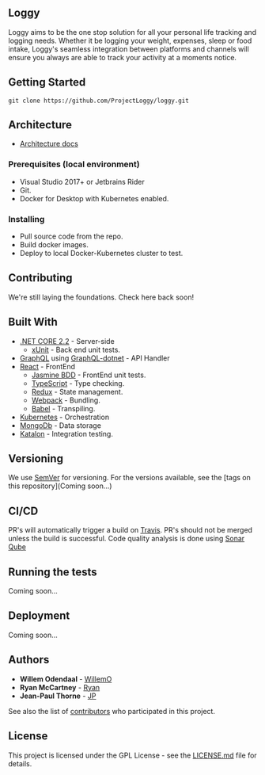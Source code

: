 ## Loggy

Loggy aims to be the one stop solution for all your personal life tracking and logging needs. Whether it be logging your weight, expenses, sleep or food intake, Loggy's seamless integration between platforms and channels will ensure you always are able to track your activity at a moments notice. 

## Getting Started

```git clone https://github.com/ProjectLoggy/loggy.git ```

## Architecture

* [Architecture docs](https://github.com/ProjectLoggy/loggy/blob/master/doc/architecture.md)

### Prerequisites (local environment)

* Visual Studio 2017+ or Jetbrains Rider
* Git.
* Docker for Desktop with Kubernetes enabled.
 
### Installing

* Pull source code from the repo.
* Build docker images.
* Deploy to local Docker-Kubernetes cluster to test.

## Contributing

We're still laying the foundations. Check here back soon!

## Built With

* [.NET CORE 2.2](https://www.microsoft.com/net/download) - Server-side
  * [xUnit](https://xunit.net/) - Back end unit tests.
* [GraphQL](https://graphql.org/) using [GraphQL-dotnet](https://github.com/graphql-dotnet/graphql-dotnet) - API Handler
* [React](https://reactjs.org/) - FrontEnd
  * [Jasmine BDD](https://jasmine.github.io/index.html) - FrontEnd unit tests.
  * [TypeScript](https://www.typescriptlang.org/) - Type checking.
  * [Redux](https://redux.js.org/) - State management.
  * [Webpack](https://webpack.js.org/) - Bundling.
  * [Babel](https://babeljs.io/) - Transpiling.
* [Kubernetes](https://kubernetes.io/) - Orchestration
* [MongoDb](https://www.mongodb.com/) - Data storage
* [Katalon](https://www.katalon.com/) - Integration testing.

## Versioning

We use [SemVer](http://semver.org/) for versioning. For the versions available, see the [tags on this repository](Coming soon...)

## CI/CD

PR's will automatically trigger a build on [Travis](https://travis-ci.com/ProjectLoggy/loggy). PR's should not be merged unless the build is successful. 
Code quality analysis is done using [Sonar Qube](https://sonarcloud.io/organizations/projectloggy/projects)

## Running the tests

Coming soon...

## Deployment

Coming soon...

## Authors

* **Willem Odendaal** - [WillemO](https://github.com/willemodendaal)
* **Ryan McCartney** - [Ryan](https://github.com/RJMccartney)
* **Jean-Paul Thorne** - [JP](https://github.com/JPThorne)

See also the list of [contributors](https://github.com/ProjectLoggy/loggy/graphs/contributors) who participated in this project.

## License

This project is licensed under the GPL License - see the [LICENSE.md](LICENSE.md) file for details.
